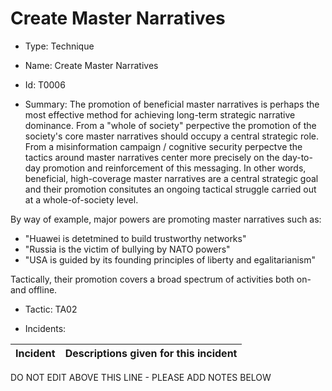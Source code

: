 # Create Master Narratives

* Type: Technique

* Name: Create Master Narratives

* Id: T0006

* Summary: The promotion of beneficial master narratives is perhaps the most effective method for achieving long-term strategic narrative dominance. From a "whole of society" perpective the promotion of the society's core master narratives should occupy a central strategic role. From a misinformation campaign / cognitive security perpectve the tactics around master narratives center more precisely on the day-to-day promotion and reinforcement of this messaging. In other words, beneficial, high-coverage master narratives are a central strategic goal and their promotion consitutes an ongoing tactical struggle carried out at a whole-of-society level. 

By way of example, major powers are promoting master narratives such as:
* "Huawei is detetmined to build trustworthy networks"
* "Russia is the victim of bullying by NATO powers"
* "USA is guided by its founding principles of liberty and egalitarianism"

Tactically, their promotion covers a broad spectrum of activities both on- and offline.

* Tactic: TA02

* Incidents:

| Incident | Descriptions given for this incident |
| -------- | -------------------- |

DO NOT EDIT ABOVE THIS LINE - PLEASE ADD NOTES BELOW